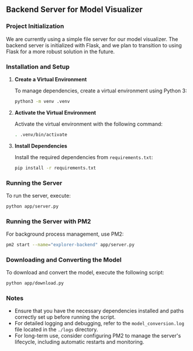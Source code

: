 ## Backend Server for Model Visualizer

### Project Initialization

We are currently using a simple file server for our model visualizer. The backend server is initialized with Flask, and we plan to transition to using Flask for a more robust solution in the future.

### Installation and Setup

1. **Create a Virtual Environment**

   To manage dependencies, create a virtual environment using Python 3:

   ```bash
   python3 -m venv .venv
   ```

2. **Activate the Virtual Environment**

   Activate the virtual environment with the following command:

   ```bash
   . .venv/bin/activate
   ```

3. **Install Dependencies**

   Install the required dependencies from `requirements.txt`:

   ```bash
   pip install -r requirements.txt
   ```

### Running the Server

To run the server, execute:

```bash
python app/server.py
```

### Running the Server with PM2

For background process management, use PM2:

```bash
pm2 start --name="explorer-backend" app/server.py
```

### Downloading and Converting the Model

To download and convert the model, execute the following script:

```bash
python app/download.py
```

### Notes

- Ensure that you have the necessary dependencies installed and paths correctly set up before running the script.
- For detailed logging and debugging, refer to the `model_conversion.log` file located in the `./logs` directory.
- For long-term use, consider configuring PM2 to manage the server's lifecycle, including automatic restarts and monitoring.
